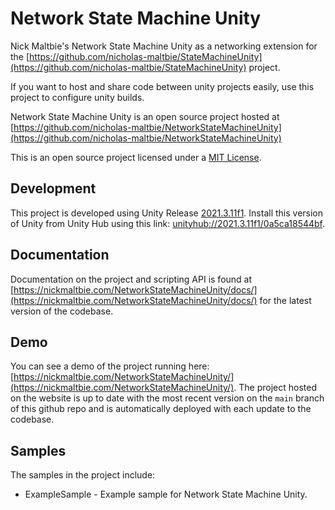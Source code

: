 # Network State Machine Unity

Nick Maltbie's Network State Machine Unity
as a networking extension for the
[https://github.com/nicholas-maltbie/StateMachineUnity](https://github.com/nicholas-maltbie/StateMachineUnity)
project.

If you want to host and share code between unity projects easily,
use this project to configure unity builds.

Network State Machine Unity is an open source project hosted at
[https://github.com/nicholas-maltbie/NetworkStateMachineUnity](https://github.com/nicholas-maltbie/NetworkStateMachineUnity)

This is an open source project licensed under a [MIT License](LICENSE.txt).

## Development

This project is developed using Unity Release [2021.3.11f1](https://unity3d.com/unity/whats-new/2021.3.11).
Install this version of Unity from Unity Hub using this link:
[unityhub://2021.3.11f1/0a5ca18544bf](unityhub://2021.3.11f1/0a5ca18544bf).

## Documentation

Documentation on the project and scripting API is found at
[https://nickmaltbie.com/NetworkStateMachineUnity/docs/](https://nickmaltbie.com/NetworkStateMachineUnity/docs/)
for the latest version of the codebase.

## Demo

You can see a demo of the project running here:
[https://nickmaltbie.com/NetworkStateMachineUnity/](https://nickmaltbie.com/NetworkStateMachineUnity/).
The project hosted on the website is up to date with the most recent
version on the `main` branch of this github repo
and is automatically deployed with each update to the codebase.

## Samples

The samples in the project include:

* ExampleSample - Example sample for Network State Machine Unity.
